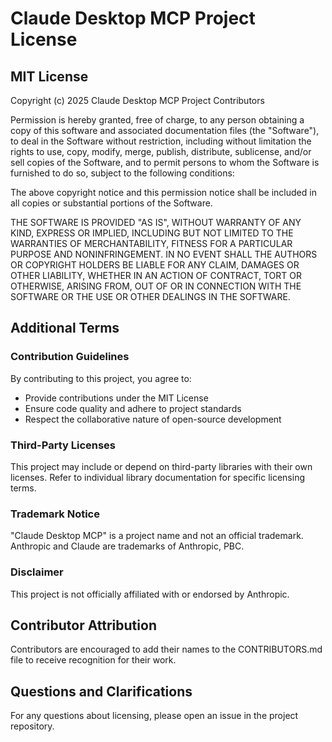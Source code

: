# Claude Desktop MCP Project License

## MIT License

Copyright (c) 2025 Claude Desktop MCP Project Contributors

Permission is hereby granted, free of charge, to any person obtaining a copy
of this software and associated documentation files (the "Software"), to deal
in the Software without restriction, including without limitation the rights
to use, copy, modify, merge, publish, distribute, sublicense, and/or sell
copies of the Software, and to permit persons to whom the Software is
furnished to do so, subject to the following conditions:

The above copyright notice and this permission notice shall be included in all
copies or substantial portions of the Software.

THE SOFTWARE IS PROVIDED "AS IS", WITHOUT WARRANTY OF ANY KIND, EXPRESS OR
IMPLIED, INCLUDING BUT NOT LIMITED TO THE WARRANTIES OF MERCHANTABILITY,
FITNESS FOR A PARTICULAR PURPOSE AND NONINFRINGEMENT. IN NO EVENT SHALL THE
AUTHORS OR COPYRIGHT HOLDERS BE LIABLE FOR ANY CLAIM, DAMAGES OR OTHER
LIABILITY, WHETHER IN AN ACTION OF CONTRACT, TORT OR OTHERWISE, ARISING FROM,
OUT OF OR IN CONNECTION WITH THE SOFTWARE OR THE USE OR OTHER DEALINGS IN THE
SOFTWARE.

## Additional Terms

### Contribution Guidelines

By contributing to this project, you agree to:
- Provide contributions under the MIT License
- Ensure code quality and adhere to project standards
- Respect the collaborative nature of open-source development

### Third-Party Licenses

This project may include or depend on third-party libraries with their own licenses. 
Refer to individual library documentation for specific licensing terms.

### Trademark Notice

"Claude Desktop MCP" is a project name and not an official trademark. 
Anthropic and Claude are trademarks of Anthropic, PBC.

### Disclaimer

This project is not officially affiliated with or endorsed by Anthropic.

## Contributor Attribution

Contributors are encouraged to add their names to the CONTRIBUTORS.md file 
to receive recognition for their work.

## Questions and Clarifications

For any questions about licensing, please open an issue in the project repository.
